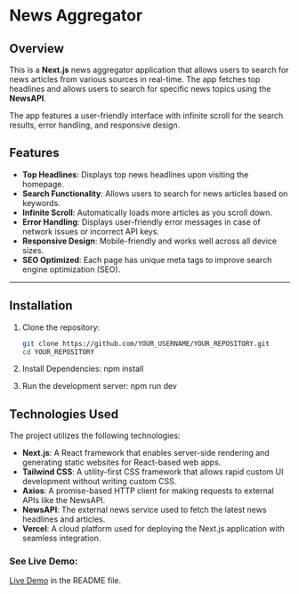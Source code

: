 # News Aggregator

## Overview

This is a **Next.js** news aggregator application that allows users to search for news articles from various sources in real-time. The app fetches top headlines and allows users to search for specific news topics using the **NewsAPI**. 

The app features a user-friendly interface with infinite scroll for the search results, error handling, and responsive design.

## Features

- **Top Headlines**: Displays top news headlines upon visiting the homepage.
- **Search Functionality**: Allows users to search for news articles based on keywords.
- **Infinite Scroll**: Automatically loads more articles as you scroll down.
- **Error Handling**: Displays user-friendly error messages in case of network issues or incorrect API keys.
- **Responsive Design**: Mobile-friendly and works well across all device sizes.
- **SEO Optimized**: Each page has unique meta tags to improve search engine optimization (SEO).

---

## Installation

1. Clone the repository:

   ```bash
   git clone https://github.com/YOUR_USERNAME/YOUR_REPOSITORY.git
   cd YOUR_REPOSITORY
2. Install Dependencies:
   npm install
3. Run the development server:
   npm run dev 

## Technologies Used

The project utilizes the following technologies:

- **Next.js**: A React framework that enables server-side rendering and generating static websites for React-based web apps.
- **Tailwind CSS**: A utility-first CSS framework that allows rapid custom UI development without writing custom CSS.
- **Axios**: A promise-based HTTP client for making requests to external APIs like the NewsAPI.
- **NewsAPI**: The external news service used to fetch the latest news headlines and articles.
- **Vercel**: A cloud platform used for deploying the Next.js application with seamless integration.


### See Live Demo:
 [Live Demo](https://news-aggregators-39vdmszvg-kubsa-s-projects.vercel.app/) in the README file.


